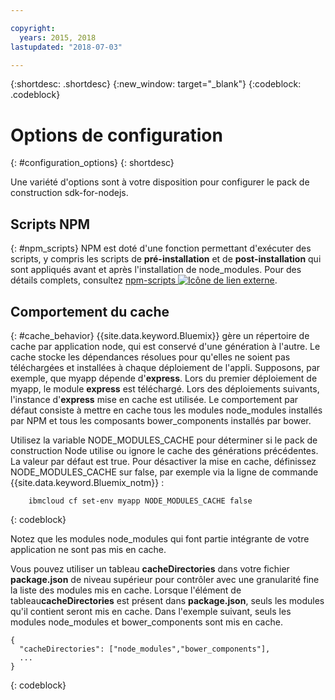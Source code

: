 ```yaml
---

copyright:
  years: 2015, 2018
lastupdated: "2018-07-03"

---
```


{:shortdesc: .shortdesc}
{:new_window: target="_blank"}
{:codeblock: .codeblock}

# Options de configuration
{: #configuration_options}
{: shortdesc}

Une variété d'options sont à votre disposition pour configurer le pack de construction sdk-for-nodejs.

## Scripts NPM
{: #npm_scripts}
NPM est doté d'une fonction permettant d'exécuter des scripts, y compris les scripts de **pré-installation** et de **post-installation** qui sont appliqués avant et après l'installation de node_modules.  Pour des détails complets, consultez [npm-scripts ![Icône de lien externe](../../icons/launch-glyph.svg "Icône de lien externe")](https://docs.npmjs.com/misc/scripts).

## Comportement du cache
{: #cache_behavior}
{{site.data.keyword.Bluemix}} gère un répertoire de cache par application node, qui est conservé d'une génération à l'autre. Le cache stocke les dépendances résolues pour qu'elles ne soient pas téléchargées et installées à chaque déploiement de l'appli.  Supposons, par exemple, que myapp dépende d'**express**.  Lors du premier déploiement de myapp, le module **express** est téléchargé.  Lors des déploiements suivants, l'instance d'**express** mise en cache est utilisée. Le comportement par défaut consiste à mettre en cache tous les modules node_modules installés par NPM et tous les composants bower_components installés par bower.

Utilisez la variable NODE_MODULES_CACHE pour déterminer si le pack de construction Node utilise ou ignore le cache des générations précédentes. La valeur par défaut est true.  Pour désactiver la mise en cache, définissez NODE_MODULES_CACHE sur false, par exemple via la ligne de commande {{site.data.keyword.Bluemix_notm}} :
```
    ibmcloud cf set-env myapp NODE_MODULES_CACHE false
```
{: codeblock}

Notez que les modules node_modules qui font partie intégrante de votre application ne sont pas mis en cache.

Vous pouvez utiliser un tableau **cacheDirectories** dans votre fichier **package.json** de niveau supérieur pour contrôler avec une granularité fine la liste des modules mis en cache.  Lorsque l'élément de tableau**cacheDirectories** est présent dans **package.json**, seuls les modules qu'il contient seront mis en cache.  Dans l'exemple suivant, seuls les modules node_modules et bower_components sont mis en cache.
```
{
  "cacheDirectories": ["node_modules","bower_components"],
  ...
}
```
{: codeblock}
